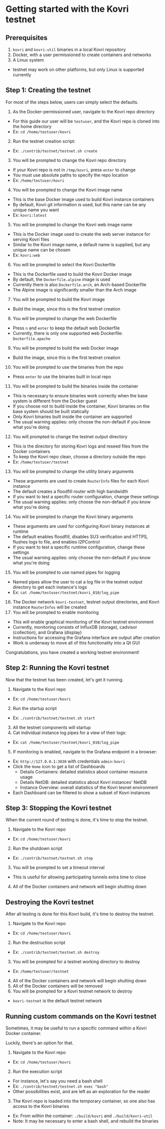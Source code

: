 # Getting started with the Kovri testnet

## Prerequisites

1. `kovri` and `kovri-util` binaries in a local Kovri repository
2. Docker, with a user permissioned to create containers and networks
3. A Linux system
  * testnet may work on other platforms, but only Linux is supported currently

## Step 1: Creating the testnet

For most of the steps below, users can simply select the defaults.

1. As the Docker-permissioned user, navigate to the Kovri repo directory
  * For this guide our user will be `testuser`, and the Kovri repo is cloned into the home directory
  * Ex: `cd /home/testuser/kovri`
2. Run the testnet creation script:
  * Ex: `./contrib/testnet/testnet.sh create`
3. You will be prompted to change the Kovri repo directory
  * If your Kovri repo is not in `/tmp/kovri`, press `enter` to change
  * You must use absolute paths to specify the repo location
  * Ex: `/home/testuser/kovri`
4. You will be prompted to change the Kovri image name
  * This is the base Docker image used to build Kovri instance containers
  * By default, Kovri git information is used, but this name can be any unique name you want
  * Ex: `kovri:latest`
5. You will be prompted to change the Kovri web image name
  * This is the Docker image used to create the web server instance for serving Kovri files
  * Similar to the Kovri image name, a default name is supplied, but any unique name can be chosen
  * Ex: `kovri:web`
6. You will be prompted to select the Kovri Dockerfile
  * This is the Dockerfile used to build the Kovri Docker image
  * By default, the `Dockerfile.alpine` image is used
  * Currently there is also `Dockerfile.arch`, an Arch-based Dockerfile
  * The Alpine image is significantly smaller than the Arch image
7. You will be prompted to build the Kovri image
  * Build the image, since this is the first testnet creation
8. You will be prompted to change the web Dockerfile
  * Press `n` and `enter` to keep the default web Dockerfile
  * Currently, there is only one supported web Dockerfile: `Dockerfile.apache`
9. You will be prompted to build the web Docker image
  * Build the image, since this is the first testnet creation
10. You will be prompted to use the binaries from the repo
  * Press `enter` to use the binaries built in local repo
11. You will be prompted to build the binaries inside the container
  * This is necessary to ensure binaries work correctly when the base system is different from the Docker guest
  * If you choose not to build inside the container, Kovri binaries on the base system should be built statically
  * Only Kovri binaries built inside the container are supported
  * The usual warning applies: only choose the non-default if you know what you're doing
12. You will prompted to change the testnet output directory
  * This is the directory for storing Kovri logs and reseed files from the Docker containers
  * To keep the Kovri repo clean, choose a directory outside the repo
  * Ex: `/home/testuser/testnet`
13. You will be prompted to change the utility binary arguments
  * These arguments are used to create `RouterInfo` files for each Kovri instance
  * The default creates a floodfill router with high bandwidth
  * If you want to test a specific router configuration, change these settings
  * The usual warning applies: only choose the non-default if you know what you're doing
14. You will be prompted to change the Kovri binary arguments
  * These arguments are used for configuring Kovri binary instances at runtime
  * The default enables floodfill, disables SU3 verification and HTTPS, flushes logs to file, and enables I2PControl
  * If you want to test a specific runtime configuration, change these settings
  * The usual warning applies: only choose the non-default if you know what you're doing
15. You will be prompted to use named pipes for logging
  * Named pipes allow the user to cat a log file in the testnet output directory to get each instance's logs
  * Ex: `cat /home/testuser/testnet/kovri_010/log_pipe`
16. The Docker network `kovri-testnet`, testnet output directories, and Kovri instance `RouterInfos` will be created
17. You will be prompted to enable monitoring
  * This will enable graphical monitoring of the Kovri testnet environment
  * Currently, monitoring consists of InfluxDB (storage), cadvisor (collection), and Grafana (display)
  * Instructions for accessing the Grafana interface are output after creation
  * Work is underway to move all of this functionality into a Qt GUI

Congratulations, you have created a working testnet environment!

## Step 2: Running the Kovri testnet

Now that the testnet has been created, let's get it running.

1. Navigate to the Kovri repo
  * Ex: `cd /home/testuser/kovri`
2. Run the startup script
  * Ex: `./contrib/testnet/testnet.sh start`
3. All the testnet components will startup
4. Cat individual instance log pipes for a view of their logs:
  * Ex: `cat /home/testuser/testnet/kovri_010/log_pipe`
5. If monitoring is enabled, navigate to the Grafana endpoint in a browser:
  * Ex: `http://127.0.0.1:3030` with credentials `admin:kovri`
  * Click the `Home` icon to get a list of Dashboards
    * Details Containers: detailed statistics about container resource usage
    * Details NetDB: detailed statistics about Kovri instances' NetDB
    * Instance Overview: overall statistics of the Kovri tesnet environment
  * Each Dashboard can be filtered to show a subset of Kovri instances

## Step 3: Stopping the Kovri testnet

When the current round of testing is done, it's time to stop the testnet.

1. Navigate to the Kovri repo
  * Ex: `cd /home/testuser/kovri`
2. Run the shutdown script
  * Ex: `./contrib/testnet/testnet.sh stop`
3. You will be prompted to set a timeout interval
  * This is useful for allowing participating tunnels extra time to close
4. All of the Docker containers and network will begin shutting down

## Destroying the Kovri testnet

After all testing is done for this Kovri build, it's time to destroy the testnet.

1. Navigate to the Kovri repo
  * Ex: `cd /home/testuser/kovri`
2. Run the destruction script
  * Ex: `./contrib/testnet/testnet.sh destroy`
3. You will be prompted for a testnet working directory to destroy
  * Ex: `/home/testuser/testnet`
4. All of the Docker containers and network will begin shutting down
5. All of the Docker containers will be removed
6. You will be prompted for a Kovri testnet network to destroy
  * `kovri-testnet` is the default testnet network

## Running custom commands on the Kovri testnet

Sometimes, it may be useful to run a specific command within a Kovri Docker container.

Luckily, there's an option for that.

1. Navigate to the Kovri repo
  * Ex: `cd /home/testuser/kovri`
2. Run the execution script
  * For instance, let's say you need a bash shell
  * Ex: `./contrib/testnet/testnet.sh exec "bash"`
  * Other possibilities exist, and are left as an exploration for the reader
3. The Kovri repo is loaded into the temporary container, so one also has access to the Kovri binaries
  * Ex: From within the container: `./build/kovri` and `./build/kovri-util`
  * Note: It may be necessary to enter a bash shell, and rebuild the binaries
